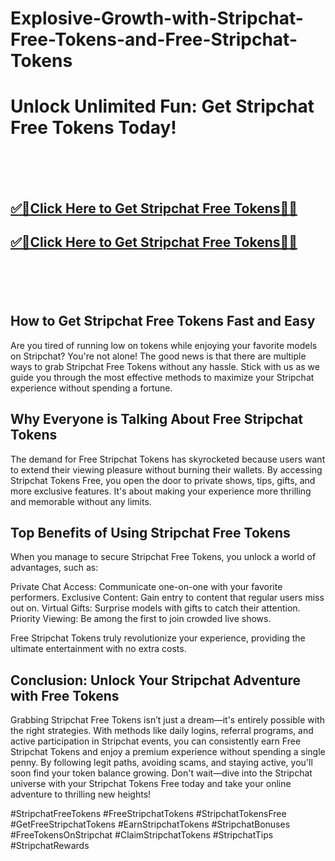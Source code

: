 # Explosive-Growth-with-Stripchat-Free-Tokens-and-Free-Stripchat-Tokens

<h1>Unlock Unlimited Fun: Get Stripchat Free Tokens Today!</h1>



<br><br><br>
<b><h2><a href="https://searchoptima.org/free-stripchat-tokens/">✅🎯Click Here to Get Stripchat Free Tokens🎯✅</a>

</h2></b>

<b><h2><a href="https://searchoptima.org/free-stripchat-tokens/">✅🎯Click Here to Get Stripchat Free Tokens🎯✅</a>

</h2></b> <br><br><br>

<h2>How to Get Stripchat Free Tokens Fast and Easy</h2>
Are you tired of running low on tokens while enjoying your favorite models on Stripchat? You're not alone! The good news is that there are multiple ways to grab Stripchat Free Tokens without any hassle. Stick with us as we guide you through the most effective methods to maximize your Stripchat experience without spending a fortune.

<h2>Why Everyone is Talking About Free Stripchat Tokens</h2>
The demand for Free Stripchat Tokens has skyrocketed because users want to extend their viewing pleasure without burning their wallets. By accessing Stripchat Tokens Free, you open the door to private shows, tips, gifts, and more exclusive features. It's about making your experience more thrilling and memorable without any limits.

<h2>Top Benefits of Using Stripchat Free Tokens</h2>
When you manage to secure Stripchat Free Tokens, you unlock a world of advantages, such as:

Private Chat Access: Communicate one-on-one with your favorite performers.
Exclusive Content: Gain entry to content that regular users miss out on.
Virtual Gifts: Surprise models with gifts to catch their attention.
Priority Viewing: Be among the first to join crowded live shows.

Free Stripchat Tokens truly revolutionize your experience, providing the ultimate entertainment with no extra costs.

<h2>Conclusion: Unlock Your Stripchat Adventure with Free Tokens</h2>
Grabbing Stripchat Free Tokens isn’t just a dream—it's entirely possible with the right strategies. With methods like daily logins, referral programs, and active participation in Stripchat events, you can consistently earn Free Stripchat Tokens and enjoy a premium experience without spending a single penny. By following legit paths, avoiding scams, and staying active, you'll soon find your token balance growing. Don't wait—dive into the Stripchat universe with your Stripchat Tokens Free today and take your online adventure to thrilling new heights!

#StripchatFreeTokens #FreeStripchatTokens #StripchatTokensFree #GetFreeStripchatTokens #EarnStripchatTokens #StripchatBonuses #FreeTokensOnStripchat #ClaimStripchatTokens #StripchatTips #StripchatRewards
